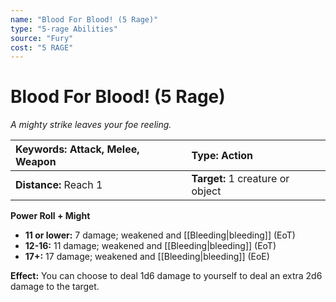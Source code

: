 ```yaml
---
name: "Blood For Blood! (5 Rage)"
type: "5-rage Abilities"
source: "Fury"
cost: "5 RAGE"
---
```


# Blood For Blood! (5 Rage)

*A mighty strike leaves your foe reeling.*

| **Keywords:** Attack, Melee, Weapon | **Type:** Action |
| :-- | :-- |
| **Distance:** Reach 1 | **Target:** 1 creature or object |

**Power Roll + Might**

- **11 or lower:** 7 damage; weakened and [[Bleeding|bleeding]] (EoT)
- **12-16:** 11 damage; weakened and [[Bleeding|bleeding]] (EoT)
- **17+:** 17 damage; weakened and [[Bleeding|bleeding]] (EoE)

**Effect:** You can choose to deal 1d6 damage to yourself to deal an extra 2d6 damage to the target.
